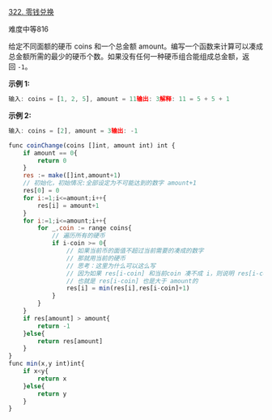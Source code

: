 [322. 零钱兑换](https://leetcode-cn.com/problems/coin-change/)

难度中等816

给定不同面额的硬币 coins 和一个总金额 amount。编写一个函数来计算可以凑成总金额所需的最少的硬币个数。如果没有任何一种硬币组合能组成总金额，返回 `-1`。

**示例 1:**

```javascript
输入: coins = [1, 2, 5], amount = 11输出: 3解释: 11 = 5 + 5 + 1
```

**示例 2:**

```javascript
输入: coins = [2], amount = 3输出: -1
```

```javascript
func coinChange(coins []int, amount int) int {
    if amount == 0{
        return 0
    }
    res := make([]int,amount+1)                                  
    // 初始化，初始情况:全部设定为不可能达到的数字 amount+1
    res[0] = 0
    for i:=1;i<=amount;i++{
        res[i] = amount+1
    }
    for i:=1;i<=amount;i++{
        for _,coin := range coins{
            // 遍历所有的硬币
            if i-coin >= 0{
                // 如果当前币的面值不超过当前需要的凑成的数字
                // 那就用当前的硬币
                // 思考：这里为什么可以这么写
                // 因为如果 res[i-coin] 和当前coin 凑不成 i，则说明 res[i-coin] 也是失败的
                // 也就是 res[i-coin] 也是大于 amount的
                res[i] = min(res[i],res[i-coin]+1)
            }
        }
    }
    if res[amount] > amount{
        return -1
    }else{
        return res[amount]
    }
}
func min(x,y int)int{
    if x<y{
        return x
    }else{
        return y
    }
}
```
